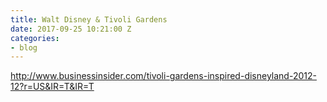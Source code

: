 ```yaml
---
title: Walt Disney & Tivoli Gardens
date: 2017-09-25 10:21:00 Z
categories:
- blog
---
```


http://www.businessinsider.com/tivoli-gardens-inspired-disneyland-2012-12?r=US&IR=T&IR=T